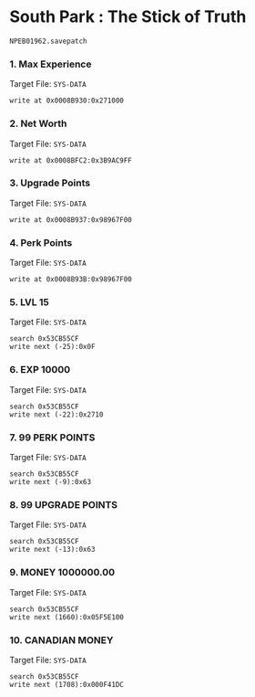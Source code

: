 #  South Park : The Stick of Truth 

`NPEB01962.savepatch`

### 1. Max Experience

Target File: `SYS-DATA`

```
write at 0x0008B930:0x271000
```

### 2. Net Worth

Target File: `SYS-DATA`

```
write at 0x0008BFC2:0x3B9AC9FF
```

### 3. Upgrade Points

Target File: `SYS-DATA`

```
write at 0x0008B937:0x98967F00
```

### 4. Perk Points

Target File: `SYS-DATA`

```
write at 0x0008B93B:0x98967F00
```

### 5. LVL 15

Target File: `SYS-DATA`

```
search 0x53CB55CF
write next (-25):0x0F
```

### 6. EXP 10000

Target File: `SYS-DATA`

```
search 0x53CB55CF
write next (-22):0x2710
```

### 7. 99 PERK POINTS

Target File: `SYS-DATA`

```
search 0x53CB55CF
write next (-9):0x63
```

### 8. 99 UPGRADE POINTS

Target File: `SYS-DATA`

```
search 0x53CB55CF
write next (-13):0x63
```

### 9. MONEY 1000000.00

Target File: `SYS-DATA`

```
search 0x53CB55CF
write next (1660):0x05F5E100
```

### 10. CANADIAN MONEY

Target File: `SYS-DATA`

```
search 0x53CB55CF
write next (1708):0x000F41DC
```


